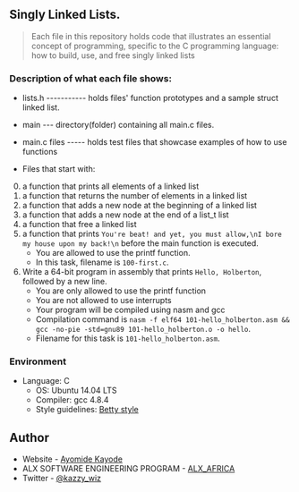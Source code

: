 ## Singly Linked Lists.
> Each file in this repository holds code that illustrates an essential concept of programming, specific to the C programming language: how to build, use, and free singly linked lists

### Description of what each file shows:

* lists.h ----------- holds files' function prototypes and a sample struct linked list.
* main --- directory(folder) containing all main.c files.
* main.c files ----- holds test files that showcase examples of how to use functions

* Files that start with:
0. a function that prints all elements of a linked list
1. a function that returns the number of elements in a linked list
2. a function that adds a new node at the beginning of a linked list
3. a function that adds a new node at the end of a list_t list
4. a function that free a linked list
5. a function that prints `You're beat! and yet, you must allow,\nI bore my house upon my back!\n` before the main function is executed.
	- You are allowed to use the printf function.
	- In this task, filename is `100-first.c`.
6. Write a 64-bit program in assembly that prints ```Hello, Holberton```, followed by a new line.
	- You are only allowed to use the printf function
	- You are not allowed to use interrupts
	- Your program will be compiled using nasm and gcc
	- Compilation command is ```nasm -f elf64 101-hello_holberton.asm && gcc -no-pie -std=gnu89 101-hello_holberton.o -o hello```.
	- Filename for this task is ```101-hello_holberton.asm```.

### Environment
* Language: C
	* OS: Ubuntu 14.04 LTS
	* Compiler: gcc 4.8.4
	* Style guidelines: [Betty style](https://github.com/holbertonschool/Betty/wiki)

## Author

- Website - [Ayomide Kayode](https://github.com/AyomideKayode)
- ALX SOFTWARE ENGINEERING PROGRAM - [ALX_AFRICA](https://www.alxafrica.com/programmes/)
- Twitter - [@kazzy_wiz](https://www.twitter.com/kazzy_wiz)